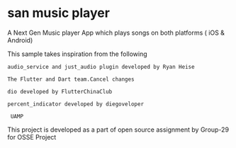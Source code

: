 # san music player

A Next Gen Music player App which plays songs on both platforms ( iOS & Android)

This sample takes inspiration from the following

    audio_service and just_audio plugin developed by Ryan Heise

    The Flutter and Dart team.Cancel changes

    dio developed by FlutterChinaClub

    percent_indicator developed by diegoveloper

     UAMP

This project is developed as a part of open source assignment by Group-29 for OSSE Project
